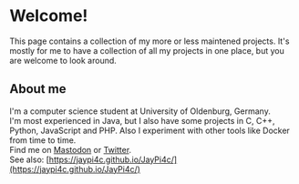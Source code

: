 # Welcome!

This page contains a collection of my more or less maintened projects. It's mostly for me to have a collection of all my projects in one place, but you are welcome to look around. 

## About me

I'm a computer science student at University of Oldenburg, Germany. <br>
I'm most experienced in Java, but I also have some projects in C, C++, Python, JavaScript and PHP. Also I experiment with other tools like Docker from time to time.<br>
Find me on [Mastodon](https://mastodon.social/@JayPi4c) or [Twitter](https://twitter.com/JayPi4c).<br>
See also: [https://jaypi4c.github.io/JayPi4c/](https://jaypi4c.github.io/JayPi4c/)
